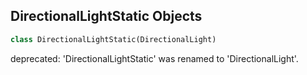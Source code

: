 ## DirectionalLightStatic Objects

```python
class DirectionalLightStatic(DirectionalLight)
```

deprecated: 'DirectionalLightStatic' was renamed to 'DirectionalLight'.

<a id="unreal.DirectionalLightStationary"></a>